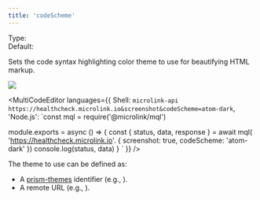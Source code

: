```yaml
---
title: 'codeScheme'
---
```


Type: <Type children='<string>'/><br/>
Default: <Type children='atom-dark'/>

Sets the code syntax highlighting color theme to use for beautifying HTML markup.

![](https://i.imgur.com/5WIekwy.png)

<MultiCodeEditor languages={{
  Shell: `microlink-api https://healthcheck.microlink.io&screenshot&codeScheme=atom-dark`,
  'Node.js': `const mql = require('@microlink/mql')
 
module.exports = async () => {
  const { status, data, response } = await mql(
    'https://healthcheck.microlink.io'. {
      screenshot: true,
      codeScheme: 'atom-dark'
  })
  console.log(status, data)
}
  `
  }}
/>

The theme to use can be defined as:

- A [prism-themes](https://github.com/PrismJS/prism-themes/tree/master/themes) identifier (e.g., <Type children="'dracula'"/>).
- A remote URL (e.g., <Type children="'https://unpkg.com/prism-theme-night-owl'"/>).
